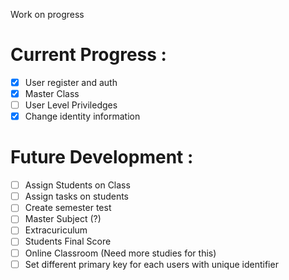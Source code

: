 Work on progress
# Current Progress :
- [x] User register and auth <br>
- [x] Master Class <br>
- [ ] User Level Priviledges <br>
- [x] Change identity information <br>

# Future Development :
- [ ] Assign Students on Class
- [ ] Assign tasks on students
- [ ] Create semester test
- [ ] Master Subject (?)
- [ ] Extracuriculum
- [ ] Students Final Score
- [ ] Online Classroom (Need more studies for this)
- [ ] Set different primary key for each users with unique identifier
